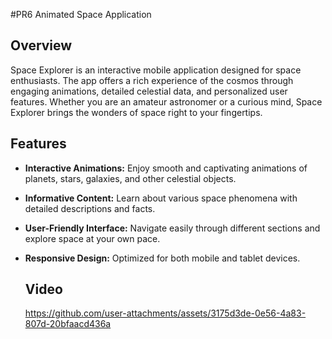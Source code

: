 #PR6 Animated Space Application

## Overview

Space Explorer is an interactive mobile application designed for space enthusiasts. The app offers a rich experience of the cosmos through engaging animations, detailed celestial data, and personalized user features. Whether you are an amateur astronomer or a curious mind, Space Explorer brings the wonders of space right to your fingertips.

## Features

- **Interactive Animations:** Enjoy smooth and captivating animations of planets, stars, galaxies, and other celestial objects.
- **Informative Content:** Learn about various space phenomena with detailed descriptions and facts.
- **User-Friendly Interface:** Navigate easily through different sections and explore space at your own pace.
- **Responsive Design:** Optimized for both mobile and tablet devices.


   ## Video
   https://github.com/user-attachments/assets/3175d3de-0e56-4a83-807d-20bfaacd436a




